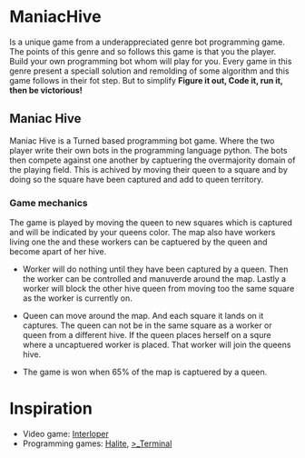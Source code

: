 # ManiacHive
Is a unique game from a underappreciated genre bot programming game.
The points of this genre and so follows this game is that you the player.
Build your own programming bot whom will play for you.
Every game in this genre present a speciall solution and remolding of 
some algorithm and this game follows in their fot step.
But to simplify **Figure it out, Code it, run it, then be victorious!**

## Maniac Hive
Maniac Hive is a Turned based programming bot game. 
Where the two player write their own bots in the programming language python.
The bots then compete against one another by captuering the overmajority domain 
of the playing field. This is achived by moving their queen to a square and by
doing so the square have been captured and add to queen territory.

### Game mechanics
The game is played by moving the queen to new squares which is captured and 
will be indicated by your queens color. The map also have workers living one the 
and these workers can be captuered by the queen and become apart of her hive.

* Worker will do nothing until they have been captured by a queen.
  Then the worker can be controlled and manuverde around the map. 
  Lastly a worker will block the other hive queen from moving
  too the same square as the worker is currently on.

* Queen can move around the map. And each square it lands on it captures. The queen 
  can not be in the same square as a worker or queen from a different hive. If the 
  queen places herself on a squre where a uncaptuered worker is placed. That worker 
  will join the queens hive.

* The game is won when 65% of the map is captuered by a queen. 

# Inspiration
* Video game: [Interloper](http://interlopergame.com/) 
* Programming games: [Halite](https://halite.io/), [>_Terminal](https://terminal.c1games.com/)

